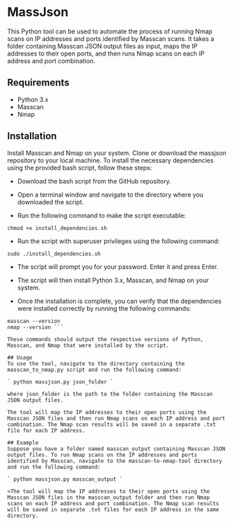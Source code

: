 # MassJson

This Python tool can be used to automate the process of running Nmap scans on IP addresses and ports identified by Masscan scans. It takes a folder containing Masscan JSON output files as input, maps the IP addresses to their open ports, and then runs Nmap scans on each IP address and port combination.

## Requirements
* Python 3.x
* Masscan
* Nmap

## Installation
Install Masscan and Nmap on your system.
Clone or download the massjson repository to your local machine.
To install the necessary dependencies using the provided bash script, follow these steps:

* Download the bash script from the GitHub repository.

* Open a terminal window and navigate to the directory where you downloaded the script.

* Run the following command to make the script executable:

`chmod +x install_dependencies.sh`

* Run the script with superuser privileges using the following command:

`sudo ./install_dependencies.sh`
* The script will prompt you for your password. Enter it and press Enter.

* The script will then install Python 3.x, Masscan, and Nmap on your system.

* Once the installation is complete, you can verify that the dependencies were installed correctly by running the following commands:

```python3 --version
masscan --version
nmap --version ```

These commands should output the respective versions of Python, Masscan, and Nmap that were installed by the script.

## Usage
To use the tool, navigate to the directory containing the masscan_to_nmap.py script and run the following command:

` python massjson.py json_folder `

where json_folder is the path to the folder containing the Masscan JSON output files.

The tool will map the IP addresses to their open ports using the Masscan JSON files and then run Nmap scans on each IP address and port combination. The Nmap scan results will be saved in a separate .txt file for each IP address.

## Example
Suppose you have a folder named masscan_output containing Masscan JSON output files. To run Nmap scans on the IP addresses and ports identified by Masscan, navigate to the masscan-to-nmap-tool directory and run the following command:

` python massjson.py masscan_output `

>The tool will map the IP addresses to their open ports using the Masscan JSON files in the masscan_output folder and then run Nmap scans on each IP address and port combination. The Nmap scan results will be saved in separate .txt files for each IP address in the same directory.
